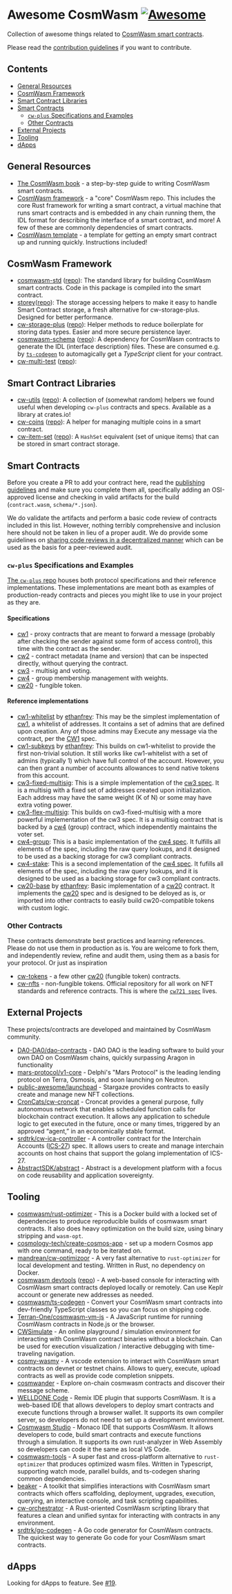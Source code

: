 # Awesome CosmWasm [![Awesome](https://awesome.re/badge.svg)](https://awesome.re)

Collection of awesome things related to
[CosmWasm smart contracts](https://www.cosmwasm.com).

Please read the [contribution guidelines](CONTRIBUTING.md) if you want to
contribute.

## Contents

- [General Resources](#general-resources)
- [CosmWasm Framework](#cosmwasm-framework)
- [Smart Contract Libraries](#smart-contract-libraries)
- [Smart Contracts](#smart-contracts)
  - [`cw-plus` Specifications and Examples](#cw-plus-specifications-and-examples)
  - [Other Contracts](#other-contracts)
- [External Projects](#external-projects)
- [Tooling](#tooling)
- [dApps](#dapps)

## General Resources

- [The CosmWasm book](https://book.cosmwasm.com/) - a step-by-step guide to
  writing CosmWasm smart contracts.
- [CosmWasm framework](https://github.com/CosmWasm/cosmwasm) - a "core" CosmWasm
  repo. This includes the core Rust framework for writing a smart contract, a
  virtual machine that runs smart contracts and is embedded in any chain running
  them, the IDL format for describing the interface of a smart contract, and
  more! A few of these are commonly dependencies of smart contracts.
- [CosmWasm template](https://github.com/CosmWasm/cw-template) - a template for
  getting an empty smart contract up and running quickly. Instructions included!

## CosmWasm Framework

- [cosmwasm-std](https://crates.io/crates/cosmwasm-std)
  ([repo](https://github.com/CosmWasm/cosmwasm/tree/master/packages/std)): The
  standard library for building CosmWasm smart contracts. Code in this package
  is compiled into the smart contract.
- [storey](https://crates.io/crates/storey)([repo](https://github.com/CosmWasm/storey)):
  The storage accessing helpers to make it easy to handle Smart Contract storage, a
  fresh alternative for cw-storage-plus. Designed for better performance.
- [cw-storage-plus](https://crates.io/crates/cw-storage-plus)
  ([repo](https://github.com/CosmWasm/cw-storage-plus)): Helper methods to
  reduce boilerplate for storing data types. Easier and more secure persistence
  layer.
- [cosmwasm-schema](https://crates.io/crates/cosmwasm-schema)
  ([repo](https://github.com/CosmWasm/cosmwasm/tree/master/packages/schema)): A
  dependency for CosmWasm contracts to generate the IDL (interface description)
  files. These are consumed e.g. by
  [`ts-codegen`](https://github.com/CosmWasm/ts-codegen) to automagically get a
  _TypeScript_ client for your contract.
- [cw-multi-test](https://crates.io/crates/cw-multi-test)
  ([repo](https://github.com/CosmWasm/cw-multi-test)):

## Smart Contract Libraries

- [cw-utils](https://crates.io/crates/cw-utils)
  ([repo](https://github.com/CosmWasm/cw-utils)): A collection of (somewhat
  random) helpers we found useful when developing `cw-plus` contracts and specs.
  Available as a library at crates.io!
- [cw-coins](https://crates.io/crates/cw-coins)
  ([repo](https://github.com/steak-enjoyers/cw-plus-plus)): A helper for
  managing multiple coins in a smart contract.
- [cw-item-set](https://crates.io/crates/cw-item-set)
  ([repo](https://github.com/steak-enjoyers/cw-plus-plus)): A `HashSet`
  equivalent (set of unique items) that can be stored in smart contract storage.

## Smart Contracts

Before you create a PR to add your contract here, read the
[publishing guidelines](https://github.com/confio/cosmwasm-template/blob/master/Publishing.md)
and make sure you complete them all, specifically adding an OSI-approved license
and checking in valid artifacts for the build (`contract.wasm`,
`schema/*.json`).

We do validate the artifacts and perform a basic code review of contracts
included in this list. However, nothing terribly comprehensive and inclusion
here should not be taken in lieu of a proper audit. We do provide some
guidelines on
[sharing code reviews in a decentralized manner](https://github.com/confio/cosmwasm-template/blob/master/Importing.md)
which can be used as the basis for a peer-reviewed audit.

### `cw-plus` Specifications and Examples

[The `cw-plus` repo](https://github.com/CosmWasm/cosmwasm-plus) houses both
protocol specifications and their reference implementations. These
implementations are meant both as examples of production-ready contracts and
pieces you might like to use in your project as they are.

#### Specifications

- [cw1](https://github.com/CosmWasm/cosmwasm-plus/tree/master/packages/cw1) -
  proxy contracts that are meant to forward a message (probably after checking
  the sender against some form of access control), this time with the contract
  as the sender.
- [cw2](https://github.com/CosmWasm/cw-plus/tree/main/packages/cw2) - contract
  metadata (name and version) that can be inspected directly, without querying
  the contract.
- [cw3](https://github.com/CosmWasm/cosmwasm-plus/blob/master/packages/cw4/README.md) -
  multisig and voting.
- [cw4](https://github.com/CosmWasm/cosmwasm-plus/blob/master/packages/cw4/README.md) -
  group membership management with weights.
- [cw20](https://github.com/CosmWasm/cosmwasm-plus/tree/master/packages/cw20) -
  fungible token.

#### Reference implementations

- [cw1-whitelist](https://github.com/CosmWasm/cosmwasm-plus/tree/master/contracts/cw1-whitelist)
  by [ethanfrey](https://github.com/ethanfrey): This may be the simplest
  implementation of
  [cw1](https://github.com/CosmWasm/cosmwasm-plus/tree/master/packages/cw1), a
  whitelist of addresses. It contains a set of admins that are defined upon
  creation. Any of those admins may Execute any message via the contract, per
  the [CW1](https://github.com/CosmWasm/cosmwasm-plus/tree/master/packages/cw1)
  spec.
- [cw1-subkeys](https://github.com/CosmWasm/cosmwasm-plus/tree/master/contracts/cw1-subkeys)
  by [ethanfrey](https://github.com/ethanfrey): This builds on cw1-whitelist to
  provide the first non-trivial solution. It still works like cw1-whitelist with
  a set of admins (typically 1) which have full control of the account. However,
  you can then grant a number of accounts allowances to send native tokens from
  this account.
- [cw3-fixed-multisig](https://github.com/CosmWasm/cosmwasm-plus/tree/master/contracts/cw3-fixed-multisig):
  This is a simple implementation of the
  [cw3 spec](https://github.com/CosmWasm/cosmwasm-plus/blob/master/packages/cw4/README.md).
  It is a multisig with a fixed set of addresses created upon initialization.
  Each address may have the same weight (K of N) or some may have extra voting
  power.
- [cw3-flex-multisig](https://github.com/CosmWasm/cosmwasm-plus/tree/master/contracts/cw3-flex-multisig):
  This builds on cw3-fixed-multisig with a more powerful implementation of the
  cw3 spec. It is a multisig contract that is backed by a
  [cw4](https://github.com/CosmWasm/cosmwasm-plus/tree/master/packages/cw4)
  (group) contract, which independently maintains the voter set.
- [cw4-group](https://github.com/CosmWasm/cosmwasm-plus/tree/master/contracts/cw4-group):
  This is a basic implementation of the
  [cw4 spec](https://github.com/CosmWasm/cosmwasm-plus/blob/master/packages/cw4/README.md).
  It fulfills all elements of the spec, including the raw query lookups, and it
  designed to be used as a backing storage for cw3 compliant contracts.
- [cw4-stake](https://github.com/CosmWasm/cosmwasm-plus/tree/master/contracts/cw4-stake):
  This is a second implementation of the
  [cw4 spec](https://github.com/CosmWasm/cosmwasm-plus/blob/master/packages/cw4/README.md).
  It fufills all elements of the spec, including the raw query lookups, and it
  is designed to be used as a backing storage for cw3 compliant contracts.
- [cw20-base](https://github.com/CosmWasm/cosmwasm-plus/tree/master/contracts/cw20-base)
  by [ethanfrey](https://github.com/ethanfrey): Basic implementation of a
  [cw20](https://github.com/CosmWasm/cosmwasm-plus/tree/master/packages/cw20)
  contract. It implements the
  [cw20](https://github.com/CosmWasm/cosmwasm-plus/blob/master/packages/cw20/README.md)
  spec and is designed to be deloyed as is, or imported into other contracts to
  easily build cw20-compatible tokens with custom logic.

### Other Contracts

These contracts demonstrate best practices and learning references. Please do
not use them in production as is. You are welcome to fork them, and
independently review, refine and audit them, using them as a basis for your
protocol. Or just as inspiration

- [cw-tokens](https://github.com/CosmWasm/cw-tokens) - a few other
  [cw20](https://github.com/CosmWasm/cosmwasm-plus/tree/master/packages/cw20)
  (fungible token) contracts.
- [cw-nfts](https://github.com/CosmWasm/cw-nfts) - non-fungible tokens. Official
  repository for all work on NFT standards and reference contracts. This is
  where the
  [`cw721 spec`](https://github.com/CosmWasm/cw-nfts/tree/main/packages/cw721)
  lives.

## External Projects

These projects/contracts are developed and maintained by CosmWasm community.

- [DA0-DA0/dao-contracts](https://github.com/DA0-DA0/dao-contracts) - DAO DAO is
  the leading software to build your own DAO on CosmWasm chains, quickly
  surpassing Aragon in functionality
- [mars-protocol/v1-core](https://github.com/mars-protocol/v1-core) - Delphi's
  "Mars Protocol" is the leading lending protocol on Terra, Osmosis, and soon launching on Neutron.
- [public-awesome/launchpad](https://github.com/public-awesome/launchpad) -
  Stargaze provides contracts to easily create and manage new NFT collections.
- [CronCats/cw-croncat](https://github.com/CronCats/cw-croncat) - Croncat provides a general purpose, 
  fully autonomous network that enables scheduled function calls for blockchain contract execution. 
  It allows any application to schedule logic to get executed in the future, once or many times, 
  triggered by an approved “agent,” in an economically stable format.
- [srdtrk/cw-ica-controller](https://github.com/srdtrk/cw-ica-controller) -
  A controller contract for the Interchain Accounts
  ([ICS-27](https://github.com/cosmos/ibc/blob/main/spec/app/ics-027-interchain-accounts/README.md))
  spec. It allows users to create and manage interchain accounts on host chains that support the golang
  implementation of ICS-27.
- [AbstractSDK/abstract](https://github.com/AbstractSDK/abstract) - Abstract is
  a development platform with a focus on code reusability and application sovereignty. 

## Tooling

- [cosmwasm/rust-optimizer](https://github.com/CosmWasm/rust-optimizer) - This is
  a Docker build with a locked set of dependencies to produce reproducible
  builds of cosmwasm smart contracts. It also does heavy optimization on the
  build size, using binary stripping and `wasm-opt`.
- [cosmology-tech/create-cosmos-app](https://github.com/cosmology-tech/create-cosmos-app) -
  set up a modern Cosmos app with one command, ready to be iterated on.
- [mandrean/cw-optimizoor](https://github.com/mandrean/cw-optimizoor) - A very
  fast alternative to `rust-optimizer` for local development and testing.
  Written in Rust, no dependency on Docker.
- [cosmwasm devtools](https://cosmwasm.tools/)
  ([repo](https://github.com/aswever/cosmwasm-devtools)) -  A web-based console
  for interacting with CosmWasm smart contracts deployed locally or remotely.
  Can use Keplr account or generate new addresses as needed.
- [cosmwasm/ts-codegen](https://github.com/CosmWasm/ts-codegen) - Convert your CosmWasm smart contracts into dev-friendly TypeScript classes so you can focus on shipping code.
- [Terran-One/cosmwasm-vm-js](https://github.com/terran-one/cosmwasm-vm-js) - A JavaScript runtime for running CosmWasm contracts in Node.js or the browser.
- [CWSimulate](https://cwsimulate.terran.one) - An online playground / simulation environment for interacting with CosmWasm contract binaries without a blockchain. Can be used for execution visualization / interactive debugging with time-traveling navigation.
- [cosmy-wasmy](https://marketplace.visualstudio.com/items?itemName=spoorthi.cosmy-wasmy) - A vscode extension to interact with CosmWasm smart contracts on devnet or testnet chains. Allows to query, execute, upload contracts as well as provide code completion snippets. 
- [cosmwander](https://cosmwander.xyz) - Explore on-chain cosmwasm contracts and discover their message scheme. 
- [WELLDONE Code](https://docs.welldonestudio.io/code/getting-started) - Remix IDE plugin that supports CosmWasm. It is a web-based IDE that allows developers to deploy smart contracts and execute functions through a browser wallet. It supports its own compiler server, so developers do not need to set up a development environment.
- [Cosmwasm Studio](https://github.com/oraichain/smart-studio) - Monaco IDE that supports CosmWasm. It allows developers to code, build smart contracts and execute functions through a simulation. It supports its own rust-analyzer in Web Assembly so developers can code it the same as local VS Code.
- [cosmwasm-tools](https://github.com/oraichain/cosmwasm-tools) - A super
  fast and cross-platform alternative to `rust-optimizer` that produces optimized wasm files.
  Written in Typescript, supporting watch mode, parallel builds, and ts-codegen sharing common dependencies.
- [beaker](https://github.com/osmosis-labs/beaker) - A toolkit that simplifies interactions with CosmWasm smart contracts which offers scaffolding, deployment, upgrades, execution, querying, an interactive console, and task scripting capabilities.
- [cw-orchestrator](https://github.com/AbstractSDK/cw-orchestrator) - A Rust-oriented CosmWasm scripting library that features a clean and unified syntax for interacting
  with contracts in any environment.
- [srdtrk/go-codegen](https://github.com/srdtrk/go-codegen) - A Go code generator for CosmWasm contracts. The quickest way to generate Go code for your CosmWasm smart contracts.
 
## dApps

Looking for dApps to feature. See
[#19](https://github.com/CosmWasm/cw-awesome/issues/19).
